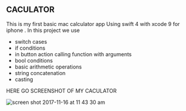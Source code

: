 ## CACULATOR

This is my first basic mac calculator app Using swift 4 with xcode 9 for iphone .
In this project we use
* switch cases
* if conditions 
* in button action calling function with arguments 
* bool conditions 
* basic arithmetic operations
* string concatenation 
* casting

HERE GO SCREENSHOT OF MY CACULATOR

![screen shot 2017-11-16 at 11 43 30 am](https://user-images.githubusercontent.com/22389608/32877101-dc75d23e-cac5-11e7-9d28-1af3a663f82d.png)
